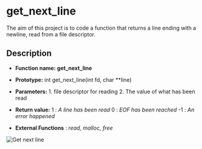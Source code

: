 # get_next_line

The aim of this project is to code a function that returns a line ending with a newline, read from a file descriptor.

## Description

- **Function name:** **get_next_line**

- **Prototype:** int get_next_line(int fd, char **line)

- **Parameters:**   1.  file descriptor for reading
                2.  The value of what has been read
                
- **Return value:** 
                1 : *A line has been read*
                0 : *EOF has been reached*
                -1 : *An error happened*
                
- **External Functions** : *read, malloc, free*

![Get next line](https://lh3.googleusercontent.com/proxy/R796zJzbW7vIwmBjqCI3PscT5H8wy-LsaBR-UPEcf8rBX0huxQlNpsYKjRxEA3WNqlB9UutLpJjB8e0rhN4UPyEFmSgwnIZ1EuT5yrd-1tTEkNHw-ZMuLTjJuwbF13JwyWQX751l)
